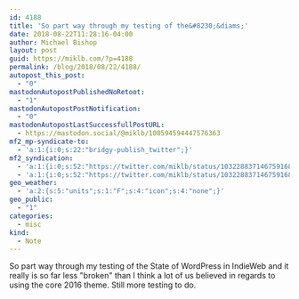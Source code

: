 ```yaml
---
id: 4188
title: 'So part way through my testing of the&#8230;&diams;'
date: 2018-08-22T11:28:16-04:00
author: Michael Bishop
layout: post
guid: https://miklb.com/?p=4188
permalink: /blog/2018/08/22/4188/
autopost_this_post:
  - "0"
mastodonAutopostPublishedNoRetoot:
  - "1"
mastodonAutopostPostNotification:
  - "0"
mastodonAutopostLastSuccessfullPostURL:
  - https://mastodon.social/@miklb/100594594447576363
mf2_mp-syndicate-to:
  - 'a:1:{i:0;s:22:"bridgy-publish_twitter";}'
mf2_syndication:
  - 'a:1:{i:0;s:52:"https://twitter.com/miklb/status/1032288371467591681";}'
  - 'a:1:{i:0;s:52:"https://twitter.com/miklb/status/1032288371467591681";}'
geo_weather:
  - 'a:2:{s:5:"units";s:1:"F";s:4:"icon";s:4:"none";}'
geo_public:
  - "1"
categories:
  - misc
kind:
  - Note
---
```

So part way through my testing of the State of WordPress in IndieWeb and it really is so far less "broken" than I think a lot of us believed in regards to using the core 2016 theme. Still more testing to do.